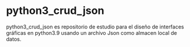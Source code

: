 # python3_crud_json
python3_crud_json es repositorio de estudio para el diseño de interfaces gráficas en python3.9 usando un archivo Json como almacen local de datos.
